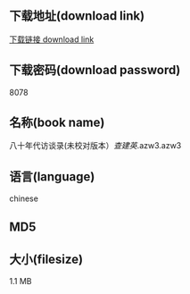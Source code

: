 ## 下载地址(download link)
[下载链接 download link](https://tutu365.netlify.app/?s=%E5%85%AB%E5%8D%81%E5%B9%B4%E4%BB%A3%E8%AE%BF%E8%B0%88%E5%BD%95%28%E6%9C%AA%E6%A0%A1%E5%AF%B9%E7%89%88%E6%9C%AC%EF%BC%89_%E6%9F%A5%E5%BB%BA%E8%8B%B1_.azw3)

## 下载密码(download password)
8078

## 名称(book name)
八十年代访谈录(未校对版本）_查建英_.azw3.azw3

## 语言(language)
chinese

## MD5


## 大小(filesize)
1.1 MB
